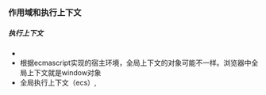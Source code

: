 ### 作用域和执行上下文
##### 执行上下文
- 
- 根据ecmascript实现的宿主环境，全局上下文的对象可能不一样。浏览器中全局上下文就是window对象
- 全局执行上下文（ecs）,
